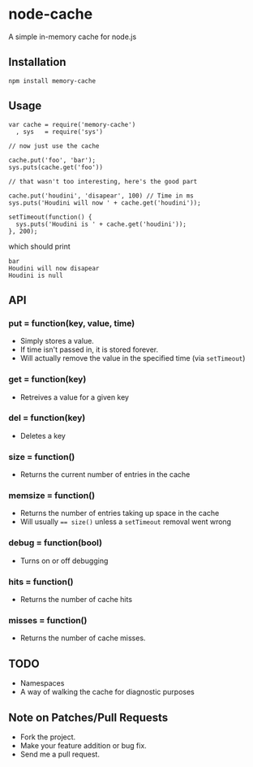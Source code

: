 # node-cache

A simple in-memory cache for node.js

## Installation

    npm install memory-cache

## Usage

    var cache = require('memory-cache')
      , sys   = require('sys')

    // now just use the cache

    cache.put('foo', 'bar');
    sys.puts(cache.get('foo'))

    // that wasn't too interesting, here's the good part

    cache.put('houdini', 'disapear', 100) // Time in ms
    sys.puts('Houdini will now ' + cache.get('houdini'));

    setTimeout(function() {
      sys.puts('Houdini is ' + cache.get('houdini'));
    }, 200);

which should print

    bar
    Houdini will now disapear
    Houdini is null

## API

### put = function(key, value, time)

* Simply stores a value. 
* If time isn't passed in, it is stored forever.
* Will actually remove the value in the specified time (via `setTimeout`)

### get = function(key)

* Retreives a value for a given key

### del = function(key)

* Deletes a key

### size = function()

* Returns the current number of entries in the cache

### memsize = function()

* Returns the number of entries taking up space in the cache
* Will usually `== size()` unless a `setTimeout` removal went wrong

### debug = function(bool)

* Turns on or off debugging

### hits = function()

* Returns the number of cache hits

### misses = function()

* Returns the number of cache misses.

## TODO

* Namespaces
* A way of walking the cache for diagnostic purposes

## Note on Patches/Pull Requests
 
* Fork the project.
* Make your feature addition or bug fix.
* Send me a pull request.
